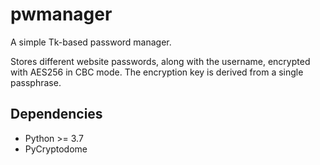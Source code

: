 # pwmanager

A simple Tk-based password manager.

Stores different website passwords, along with the username, encrypted with AES256 in CBC mode.
The encryption key is derived from a single passphrase.

## Dependencies

+ Python >= 3.7
+ PyCryptodome

